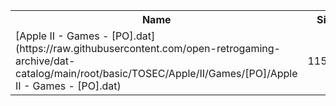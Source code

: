 <table>
<tr><th>Name</th><th>Size</th></tr>
<tr><td>
[Apple II - Games - [PO].dat](https://raw.githubusercontent.com/open-retrogaming-archive/dat-catalog/main/root/basic/TOSEC/Apple/II/Games/[PO]/Apple II - Games - [PO].dat)
</td><td>115572</td></tr>
</table>
